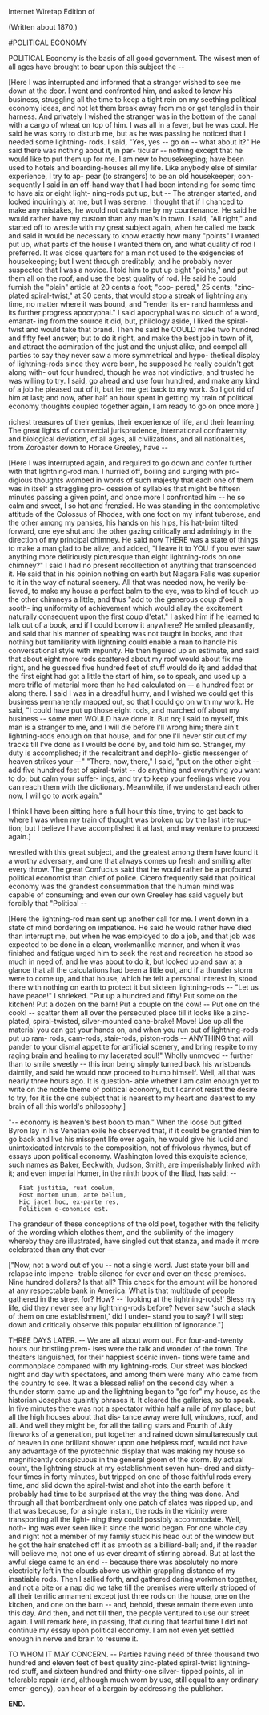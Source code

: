 Internet Wiretap Edition of







(Written about 1870.)



#POLITICAL ECONOMY

   POLITICAL Economy is the basis of all good
   government. The wisest men of all ages
   have brought to bear upon this subject the --



[Here I was interrupted and informed that a
stranger wished to see me down at the door. I
went and confronted him, and asked to know his
business, struggling all the time to keep a tight rein
on my seething political economy ideas, and not let
them break away from me or get tangled in their
harness. And privately I wished the stranger was
in the bottom of the canal with a cargo of wheat on
top of him. I was all in a fever, but he was cool.
He said he was sorry to disturb me, but as he was
passing he noticed that I needed some lightning-
rods. I said, "Yes, yes -- go on -- what about
it?" He said there was nothing about it, in par-
ticular -- nothing except that he would like to put
them up for me. I am new to housekeeping; have
been used to hotels and boarding-houses all my life.
Like anybody else of similar experience, I try to ap-
pear (to strangers) to be an old housekeeper; con-
sequently I said in an off-hand way that I had been
intending for some time to have six or eight light-
ning-rods put up, but --  The stranger started, and
looked inquiringly at me, but I was serene. I thought
that if I chanced to make any mistakes, he would not
catch me by my countenance. He said he would
rather have my custom than any man's in town. I
said, "All right," and started off to wrestle with
my great subject again, when he called me back and
said it would be necessary to know exactly how
many "points" I wanted put up, what parts of the
house I wanted them on, and what quality of rod I
preferred. It was close quarters for a man not used
to the exigencies of housekeeping; but I went
through creditably, and he probably never suspected
that I was a novice. I told him to put up eight
"points," and put them all on the roof, and use
the best quality of rod. He said he could furnish
the "plain" article at 20 cents a foot; "cop-
pered," 25 cents; "zinc-plated spiral-twist," at 30
cents, that would stop a streak of lightning any time,
no matter where it was bound, and "render its er-
rand harmless and its further progress apocryphal."
I said apocryphal was no slouch of a word, emanat-
ing from the source it did, but, philology aside, I
liked the spiral-twist and would take that brand.
Then he said he COULD make two hundred and fifty
feet answer; but to do it right, and make the best
job in town of it, and attract the admiration of the
just and the unjust alike, and compel all parties to
say they never saw a more symmetrical and hypo-
thetical display of lightning-rods since they were
born, he supposed he really couldn't get along with-
out four hundred, though he was not vindictive, and
trusted he was willing to try. I said, go ahead and
use four hundred, and make any kind of a job he
pleased out of it, but let me get back to my work.
So I got rid of him at last; and now, after half an
hour spent in getting my train of political economy
thoughts coupled together again, I am ready to go
on once more.]



   richest treasures of their genius, their
   experience of life, and their learning. The
   great lights of commercial jurisprudence,
   international confraternity, and biological
   deviation, of all ages, all civilizations,
   and all nationalities, from Zoroaster down to
   Horace Greeley, have --



[Here I was interrupted again, and required to go
down and confer further with that lightning-rod
man. I hurried off, boiling and surging with pro-
digious thoughts wombed in words of such majesty
that each one of them was in itself a straggling pro-
cession of syllables that might be fifteen minutes
passing a given point, and once more I confronted
him -- he so calm and sweet, I so hot and frenzied.
He was standing in the contemplative attitude of the
Colossus of Rhodes, with one foot on my infant
tuberose, and the other among my pansies, his hands
on his hips, his hat-brim tilted forward, one eye
shut and the other gazing critically and admiringly
in the direction of my principal chimney. He said
now THERE was a state of things to make a man glad
to be alive; and added, "I leave it to YOU if you
ever saw anything more deliriously picturesque than
eight lightning-rods on one chimney?" I said I had
no present recollection of anything that transcended
it. He said that in his opinion nothing on earth but
Niagara Falls was superior to it in the way of natural
scenery. All that was needed now, he verily be-
lieved, to make my house a perfect balm to the eye,
was to kind of touch up the other chimneys a little,
and thus "add to the generous coup d'oeil a sooth-
ing uniformity of achievement which would allay the
excitement naturally consequent upon the first coup
d'etat." I asked him if he learned to talk out of a
book, and if I could borrow it anywhere? He
smiled pleasantly, and said that his manner of
speaking was not taught in books, and that nothing
but familiarity with lightning could enable a man to
handle his conversational style with impunity. He
then figured up an estimate, and said that about
eight more rods scattered about my roof would
about fix me right, and he guessed five hundred feet
of stuff would do it; and added that the first eight
had got a little the start of him, so to speak, and
used up a mere trifle of material more than he had
calculated on -- a hundred feet or along there. I
said I was in a dreadful hurry, and I wished we
could get this business permanently mapped out, so
that I could go on with my work. He said, "I
could have put up those eight rods, and marched off
about my business -- some men WOULD have done it.
But no; I said to myself, this man is a stranger to
me, and I will die before I'll wrong him; there ain't
lightning-rods enough on that house, and for one
I'll never stir out of my tracks till I've done as I
would be done by, and told him so. Stranger, my
duty is accomplished; if the recalcitrant and dephlo-
gistic messenger of heaven strikes your --" "There,
now, there," I said, "put on the other eight -- add
five hundred feet of spiral-twist -- do anything and
everything you want to do; but calm your suffer-
ings, and try to keep your feelings where you can
reach them with the dictionary. Meanwhile, if we
understand each other now, I will go to work
again."



I think I have been sitting here a full hour this
time, trying to get back to where I was when my
train of thought was broken up by the last interrup-
tion; but I believe I have accomplished it at last,
and may venture to proceed again.]



   wrestled with this great subject, and the
   greatest among them have found it a worthy
   adversary, and one that always comes up 
   fresh and smiling after every throw. The
   great Confucius said that he would rather
   be a profound political economist than chief
   of police. Cicero frequently said that
   political economy was the grandest consummation
   that the human mind was capable of consuming;
   and even our own Greeley has said vaguely but
   forcibly that "Political --



[Here the lightning-rod man sent up another call
for me. I went down in a state of mind bordering
on impatience. He said he would rather have died
than interrupt me, but when he was employed to do
a job, and that job was expected to be done in a
clean, workmanlike manner, and when it was finished
and fatigue urged him to seek the rest and recreation
he stood so much in need of, and he was about to
do it, but looked up and saw at a glance that all the
calculations had been a little out, and if a thunder
storm were to come up, and that house, which he
felt a personal interest in, stood there with nothing
on earth to protect it but sixteen lightning-rods --
"Let us have peace!" I shrieked. "Put up a
hundred and fifty! Put some on the kitchen! Put
a dozen on the barn! Put a couple on the cow! --
Put one on the cook! -- scatter them all over the
persecuted place till it looks like a zinc-plated,
spiral-twisted, silver-mounted cane-brake! Move!
Use up all the material you can get your hands on,
and when you run out of lightning-rods put up ram-
rods, cam-rods, stair-rods, piston-rods -- ANYTHING
that will pander to your dismal appetite for artificial
scenery, and bring respite to my raging brain and
healing to my lacerated soul!" Wholly unmoved --
further than to smile sweetly -- this iron being
simply turned back his wristbands daintily, and said
he would now proceed to hump himself. Well,
all that was nearly three hours ago. It is question-
able whether I am calm enough yet to write on the
noble theme of political economy, but I cannot resist
the desire to try, for it is the one subject that is
nearest to my heart and dearest to my brain of all
this world's philosophy.]



   "-- economy is heaven's best boon to man."
   When the loose but gifted Byron lay in his
   Venetian exile he observed that, if it could
   be granted him to go back and live his
   misspent life over again, he would give his
   lucid and unintoxicated intervals to the
   composition, not of frivolous rhymes, but of
   essays upon political economy. Washington
   loved this exquisite science; such names as
   Baker, Beckwith, Judson, Smith, are
   imperishably linked with it; and even imperial
   Homer, in the ninth book of the Iliad,
   has said: --



       Fiat justitia, ruat coelum,
       Post mortem unum, ante bellum,
       Hic jacet hoc, ex-parte res,
       Politicum e-conomico est.



   The grandeur of these conceptions of the old
   poet, together with the felicity of the wording
   which clothes them, and the sublimity of the
   imagery whereby they are illustrated, have
   singled out that stanza, and made it more
   celebrated than any that ever --



["Now, not a word out of you -- not a single
word. Just state your bill and relapse into impene-
trable silence for ever and ever on these premises.
Nine hundred dollars? Is that all? This check for
the amount will be honored at any respectable bank
in America. What is that multitude of people
gathered in the street for? How? -- 'looking at
the lightning-rods!' Bless my life, did they never
see any lightning-rods before? Never saw 'such a
stack of them on one establishment,' did I under-
stand you to say? I will step down and critically
observe this popular ebullition of ignorance."]



THREE DAYS LATER. -- We are all about worn
out. For four-and-twenty hours our bristling prem-
ises were the talk and wonder of the town. The
theaters languished, for their happiest scenic inven-
tions were tame and commonplace compared with
my lightning-rods. Our street was blocked night
and day with spectators, and among them were
many who came from the country to see. It was a
blessed relief on the second day when a thunder
storm came up and the lightning began to "go for"
my house, as the historian Josephus quaintly phrases
it. It cleared the galleries, so to speak. In five
minutes there was not a spectator within half a mile
of my place; but all the high houses about that dis-
tance away were full, windows, roof, and all. And
well they might be, for all the falling stars and Fourth
of July fireworks of a generation, put together and
rained down simultaneously out of heaven in one
brilliant shower upon one helpless roof, would not
have any advantage of the pyrotechnic display that
was making my house so magnificently conspicuous
in the general gloom of the storm. By actual count,
the lightning struck at my establishment seven hun-
dred and sixty-four times in forty minutes, but
tripped on one of those faithful rods every time,
and slid down the spiral-twist and shot into the
earth before it probably had time to be surprised at
the way the thing was done. And through all that
bombardment only one patch of slates was ripped
up, and that was because, for a single instant, the
rods in the vicinity were transporting all the light-
ning they could possibly accommodate. Well, noth-
ing was ever seen like it since the world began. For
one whole day and night not a member of my family
stuck his head out of the window but he got the hair
snatched off it as smooth as a billiard-ball; and, if
the reader will believe me, not one of us ever
dreamt of stirring abroad. But at last the awful
siege came to an end -- because there was absolutely
no more electricity left in the clouds above us within
grappling distance of my insatiable rods. Then I
sallied forth, and gathered daring workmen together,
and not a bite or a nap did we take till the premises
were utterly stripped of all their terrific armament
except just three rods on the house, one on the
kitchen, and one on the barn -- and, behold, these
remain there even unto this day. And then, and
not till then, the people ventured to use our street
again. I will remark here, in passing, that during
that fearful time I did not continue my essay upon
political economy. I am not even yet settled enough
in nerve and brain to resume it.



TO WHOM IT MAY CONCERN. -- Parties having
need of three thousand two hundred and eleven feet
of best quality zinc-plated spiral-twist lightning-rod
stuff, and sixteen hundred and thirty-one silver-
tipped points, all in tolerable repair (and, although
much worn by use, still equal to any ordinary emer-
gency), can hear of a bargain by addressing the
publisher.



**END.**

